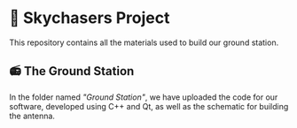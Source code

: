 # 🚀 Skychasers Project
This repository contains all the materials used to build our ground station.

## 📻 The Ground Station
In the folder named *"Ground Station"*, we have uploaded the code for our software, developed using C++ and Qt, as well as the schematic for building the antenna.
